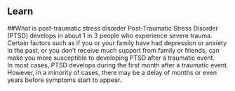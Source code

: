 ## Learn
##What is post-traumatic stress disorder
Post-Traumatic Stress Disorder (PTSD) develops in about 1 in 3 people who experience severe trauma.
<br>
Certain factors such as if you or your family have had depression or anxiety in the past, or you don’t receive much support from family or friends, can make you more susceptible to developing PTSD after a traumatic event.
<br>
In most cases, PTSD develops during the first month after a traumatic event. However, in a minority of cases, there may be a delay of months or even years before symptoms start to appear. 